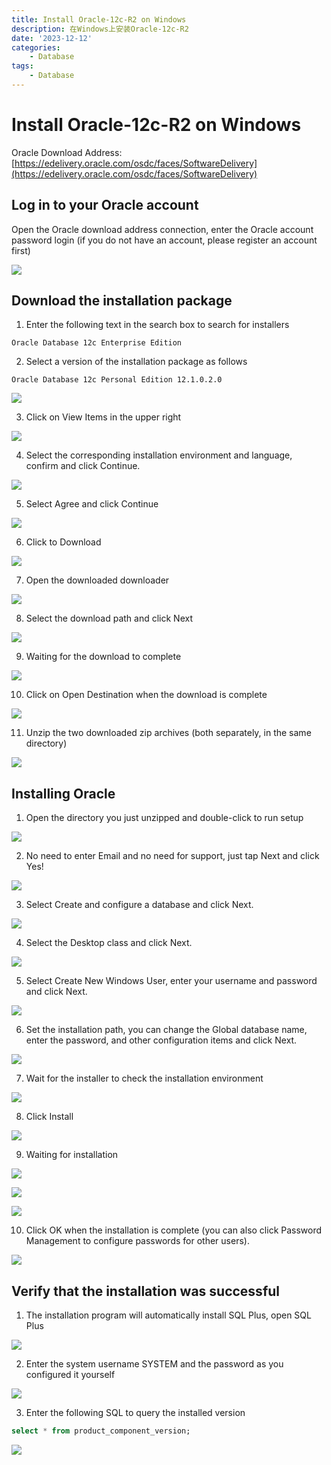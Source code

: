 ```yaml
---
title: Install Oracle-12c-R2 on Windows
description: 在Windows上安装Oracle-12c-R2
date: '2023-12-12'
categories:
    - Database
tags:
    - Database
---
```


# Install Oracle-12c-R2 on Windows

Oracle Download Address:
[https://edelivery.oracle.com/osdc/faces/SoftwareDelivery](https://edelivery.oracle.com/osdc/faces/SoftwareDelivery)

## Log in to your Oracle account

Open the Oracle download address connection, enter the Oracle account password login (if you do not have an account, please register an account first)

![](https://raw.githubusercontent.com/JavenJin/blog-image/master/content/post/Database/Install%20Oracle-12c-R2%20on%20Windows/Install%20Oracle-12c-R2%20on%20Windows-1.png)

## Download the installation package

1. Enter the following text in the search box to search for installers

```
Oracle Database 12c Enterprise Edition
```

2. Select a version of the installation package as follows

```
Oracle Database 12c Personal Edition 12.1.0.2.0
```

![](https://raw.githubusercontent.com/JavenJin/blog-image/master/content/post/Database/Install%20Oracle-12c-R2%20on%20Windows/Install%20Oracle-12c-R2%20on%20Windows-2.png)

3. Click on View Items in the upper right

![](https://raw.githubusercontent.com/JavenJin/blog-image/master/content/post/Database/Install%20Oracle-12c-R2%20on%20Windows/Install%20Oracle-12c-R2%20on%20Windows-3.png)

4. Select the corresponding installation environment and language, confirm and click Continue.

![](https://raw.githubusercontent.com/JavenJin/blog-image/master/content/post/Database/Install%20Oracle-12c-R2%20on%20Windows/Install%20Oracle-12c-R2%20on%20Windows-4.png)

5. Select Agree and click Continue

![](https://raw.githubusercontent.com/JavenJin/blog-image/master/content/post/Database/Install%20Oracle-12c-R2%20on%20Windows/Install%20Oracle-12c-R2%20on%20Windows-5.png)

6. Click to Download

![](https://raw.githubusercontent.com/JavenJin/blog-image/master/content/post/Database/Install%20Oracle-12c-R2%20on%20Windows/Install%20Oracle-12c-R2%20on%20Windows-6.png)

7. Open the downloaded downloader

![](https://raw.githubusercontent.com/JavenJin/blog-image/master/content/post/Database/Install%20Oracle-12c-R2%20on%20Windows/Install%20Oracle-12c-R2%20on%20Windows-7.png)

8. Select the download path and click Next

![](https://raw.githubusercontent.com/JavenJin/blog-image/master/content/post/Database/Install%20Oracle-12c-R2%20on%20Windows/Install%20Oracle-12c-R2%20on%20Windows-8.png)

9. Waiting for the download to complete

![](https://raw.githubusercontent.com/JavenJin/blog-image/master/content/post/Database/Install%20Oracle-12c-R2%20on%20Windows/Install%20Oracle-12c-R2%20on%20Windows-9.png)

10. Click on Open Destination when the download is complete

![](https://raw.githubusercontent.com/JavenJin/blog-image/master/content/post/Database/Install%20Oracle-12c-R2%20on%20Windows/Install%20Oracle-12c-R2%20on%20Windows-10.png)

11. Unzip the two downloaded zip archives (both separately, in the same directory)

![](https://raw.githubusercontent.com/JavenJin/blog-image/master/content/post/Database/Install%20Oracle-12c-R2%20on%20Windows/Install%20Oracle-12c-R2%20on%20Windows-11.png)

## Installing Oracle

1. Open the directory you just unzipped and double-click to run setup

![](https://raw.githubusercontent.com/JavenJin/blog-image/master/content/post/Database/Install%20Oracle-12c-R2%20on%20Windows/Install%20Oracle-12c-R2%20on%20Windows-12.png)

2. No need to enter Email and no need for support, just tap Next and click Yes!

![](https://raw.githubusercontent.com/JavenJin/blog-image/master/content/post/Database/Install%20Oracle-12c-R2%20on%20Windows/Install%20Oracle-12c-R2%20on%20Windows-13.png)

3. Select Create and configure a database and click Next.

![](https://raw.githubusercontent.com/JavenJin/blog-image/master/content/post/Database/Install%20Oracle-12c-R2%20on%20Windows/Install%20Oracle-12c-R2%20on%20Windows-14.png)

4. Select the Desktop class and click Next.

![](https://raw.githubusercontent.com/JavenJin/blog-image/master/content/post/Database/Install%20Oracle-12c-R2%20on%20Windows/Install%20Oracle-12c-R2%20on%20Windows-15.png)

5. Select Create New Windows User, enter your username and password and click Next.

![](https://raw.githubusercontent.com/JavenJin/blog-image/master/content/post/Database/Install%20Oracle-12c-R2%20on%20Windows/Install%20Oracle-12c-R2%20on%20Windows-16.png)

6. Set the installation path, you can change the Global database name, enter the password, and other configuration items and click Next.

![](https://raw.githubusercontent.com/JavenJin/blog-image/master/content/post/Database/Install%20Oracle-12c-R2%20on%20Windows/Install%20Oracle-12c-R2%20on%20Windows-17.png)

7. Wait for the installer to check the installation environment

![](https://raw.githubusercontent.com/JavenJin/blog-image/master/content/post/Database/Install%20Oracle-12c-R2%20on%20Windows/Install%20Oracle-12c-R2%20on%20Windows-18.png)

8. Click Install

![](https://raw.githubusercontent.com/JavenJin/blog-image/master/content/post/Database/Install%20Oracle-12c-R2%20on%20Windows/Install%20Oracle-12c-R2%20on%20Windows-19.png)

9. Waiting for installation

![](https://raw.githubusercontent.com/JavenJin/blog-image/master/content/post/Database/Install%20Oracle-12c-R2%20on%20Windows/Install%20Oracle-12c-R2%20on%20Windows-20.png)

![](https://raw.githubusercontent.com/JavenJin/blog-image/master/content/post/Database/Install%20Oracle-12c-R2%20on%20Windows/Install%20Oracle-12c-R2%20on%20Windows-21.png)

![](https://raw.githubusercontent.com/JavenJin/blog-image/master/content/post/Database/Install%20Oracle-12c-R2%20on%20Windows/Install%20Oracle-12c-R2%20on%20Windows-22.png)

10. Click OK when the installation is complete (you can also click Password Management to configure passwords for other users).

![](https://raw.githubusercontent.com/JavenJin/blog-image/master/content/post/Database/Install%20Oracle-12c-R2%20on%20Windows/Install%20Oracle-12c-R2%20on%20Windows-23.png)

## Verify that the installation was successful

1. The installation program will automatically install SQL Plus, open SQL Plus

![](https://raw.githubusercontent.com/JavenJin/blog-image/master/content/post/Database/Install%20Oracle-12c-R2%20on%20Windows/Install%20Oracle-12c-R2%20on%20Windows-24.png)

2. Enter the system username SYSTEM and the password as you configured it yourself

![](https://raw.githubusercontent.com/JavenJin/blog-image/master/content/post/Database/Install%20Oracle-12c-R2%20on%20Windows/Install%20Oracle-12c-R2%20on%20Windows-25.png)

3. Enter the following SQL to query the installed version

```sql
select * from product_component_version;
```

![](https://raw.githubusercontent.com/JavenJin/blog-image/master/content/post/Database/Install%20Oracle-12c-R2%20on%20Windows/Install%20Oracle-12c-R2%20on%20Windows-26.png)